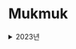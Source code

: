 # Mukmuk

<details>
<summary>2023년</summary>
<details>
<summary>4월</summary>
<details>
<summary>17일</summary>
<div markdown="1">
2023년 4월 17일 [알고리즘 - 수학] : https://velog.io/@rosesua318/23%EB%85%84-4%EC%9B%94-17%EC%9D%BC-%EC%95%8C%EA%B3%A0%EB%A6%AC%EC%A6%98
</div>
</details>

<details>
<summary>18일</summary>
<div markdown="1">
2023년 4월 18일 [알고리즘 - 수학] : https://velog.io/@rosesua318/23%EB%85%84-4%EC%9B%94-18%EC%9D%BC-%EC%95%8C%EA%B3%A0%EB%A6%AC%EC%A6%98-%EC%88%98%ED%95%99
</div>
</details>

<details>
<summary>19일</summary>
<div markdown="1">
2023년 4월 19일 [알고리즘 - 수학] : https://velog.io/@rosesua318/23%EB%85%84-4%EC%9B%94-19%EC%9D%BC-%EC%95%8C%EA%B3%A0%EB%A6%AC%EC%A6%98-%EC%88%98%ED%95%99
</div>
</details>

<details>
<summary>20일</summary>
<div markdown="1">
2023년 4월 20일 [알고리즘 - 수학] : https://velog.io/@rosesua318/23%EB%85%84-4%EC%9B%94-20%EC%9D%BC-%EC%95%8C%EA%B3%A0%EB%A6%AC%EC%A6%98-%EC%88%98%ED%95%99
</div>
</details>

<details>
<summary>21일</summary>
<div markdown="1">
2023년 4월 21일 [알고리즘 - 수학] : https://velog.io/@rosesua318/23%EB%85%84-4%EC%9B%94-21%EC%9D%BC-%EC%95%8C%EA%B3%A0%EB%A6%AC%EC%A6%98-%EC%88%98%ED%95%99
</div>
</details>

<details>
<summary>24일</summary>
<div markdown="1">
2023년 4월 24일 [알고리즘 - 자료구조] : https://velog.io/@rosesua318/23%EB%85%84-4%EC%9B%94-24%EC%9D%BC
</div>
</details>

<details>
<summary>25일</summary>
<div markdown="1">
2023년 4월 25일 [알고리즘 - 자료구조] : https://velog.io/@rosesua318/23%EB%85%84-4%EC%9B%94-24%EC%9D%BC-%EC%95%8C%EA%B3%A0%EB%A6%AC%EC%A6%98-%EC%9E%90%EB%A3%8C%EA%B5%AC%EC%A1%B0
</div>
</details>

<details>
<summary>26일</summary>
<div markdown="1">
2023년 4월 26일 [알고리즘 - 자료구조] : https://velog.io/@rosesua318/23%EB%85%84-4%EC%9B%94-25%EC%9D%BC-%EC%95%8C%EA%B3%A0%EB%A6%AC%EC%A6%98-%EC%9E%90%EB%A3%8C%EA%B5%AC%EC%A1%B0
</div>
</details>

<details>
<summary>27일</summary>
<div markdown="1">
2023년 4월 27일 [알고리즘 - 자료구조] : https://velog.io/@rosesua318/23%EB%85%84-4%EC%9B%94-27%EC%9D%BC-%EC%95%8C%EA%B3%A0%EB%A6%AC%EC%A6%98-%EC%9E%90%EB%A3%8C%EA%B5%AC%EC%A1%B0
</div>
</details>

<details>
<summary>28일</summary>
<div markdown="1">
2023년 4월 28일 [알고리즘 - 자료구조] : https://velog.io/@rosesua318/23%EB%85%84-4%EC%9B%94-28%EC%9D%BC-%EC%95%8C%EA%B3%A0%EB%A6%AC%EC%A6%98-%EC%9E%90%EB%A3%8C%EA%B5%AC%EC%A1%B0
</div>
</details>

<details>
<summary>29일</summary>
<div markdown="1">
2023년 4월 29일 [알고리즘 - 자료구조] : https://velog.io/@rosesua318/23%EB%85%84-4%EC%9B%94-29%EC%9D%BC-%EC%95%8C%EA%B3%A0%EB%A6%AC%EC%A6%98-%EC%9E%90%EB%A3%8C%EA%B5%AC%EC%A1%B0
</details>

<details>
<summary>30일</summary>
<div markdown="1">
2023년 4월 30일 [알고리즘 - 자료구조] : https://velog.io/@rosesua318/23%EB%85%84-4%EC%9B%94-30%EC%9D%BC-%EC%95%8C%EA%B3%A0%EB%A6%AC%EC%A6%98-%EC%9E%90%EB%A3%8C%EA%B5%AC%EC%A1%B0
</details>
</details>

<details>
<summary>5월</summary>
<details>
<summary>1일</summary>
<div markdown="1">
2023년 5월 1일 [알고리즘 - 자료구조] : https://velog.io/@rosesua318/23%EB%85%84-5%EC%9B%94-1%EC%9D%BC
</div>
</details>

<details>
<summary>2일</summary>
<div markdown="1">
2023년 5월 2일 [알고리즘 - 자료구조] : https://velog.io/@rosesua318/23%EB%85%84-5%EC%9B%94-2%EC%9D%BC-%EC%95%8C%EA%B3%A0%EB%A6%AC%EC%A6%98-%EC%9E%90%EB%A3%8C%EA%B5%AC%EC%A1%B0
</div>
</details>

<details>
<summary>3일</summary>
<div markdown="1">
2023년 5월 3일 [알고리즘 - 자료구조] : https://velog.io/@rosesua318/23%EB%85%84-5%EC%9B%94-3%EC%9D%BC-%EC%95%8C%EA%B3%A0%EB%A6%AC%EC%A6%98-%EC%9E%90%EB%A3%8C%EA%B5%AC%EC%A1%B0
</div>
</details>
  
<details>
<summary>4일</summary>
<div markdown="1">
2023년 5월 4일 [알고리즘 - 자료구조] : https://velog.io/@rosesua318/23%EB%85%84-5%EC%9B%94-4%EC%9D%BC-%EC%95%8C%EA%B3%A0%EB%A6%AC%EC%A6%98-%EC%9E%90%EB%A3%8C%EA%B5%AC%EC%A1%B0
</div>
</details>

<details>
<summary>5일</summary>
<div markdown="1">
2023년 5월 5일 [알고리즘 - 자료구조] : https://velog.io/@rosesua318/23%EB%85%84-5%EC%9B%94-5%EC%9D%BC-%EC%95%8C%EA%B3%A0%EB%A6%AC%EC%A6%98-%EC%9E%90%EB%A3%8C%EA%B5%AC%EC%A1%B0
</div>
</details>

<details>
<summary>8일</summary>
<div markdown="1">
2023년 5월 8일 [알고리즘 - DP] : https://velog.io/@rosesua318/23%EB%85%84-5%EC%9B%94-8%EC%9D%BC-%EC%95%8C%EA%B3%A0%EB%A6%AC%EC%A6%98-DP
</div>
</details>

<details>
<summary>9일</summary>
<div markdown="1">
2023년 5월 9일 [알고리즘 - DP] : https://velog.io/@rosesua318/23%EB%85%84-5%EC%9B%94-9%EC%9D%BC-%EC%95%8C%EA%B3%A0%EB%A6%AC%EC%A6%98-DP
</div>
</details>
  
<details>
<summary>10일</summary>
<div markdown="1">
2023년 5월 10일 [알고리즘 - DP] : https://velog.io/@rosesua318/23%EB%85%84-5%EC%9B%94-10%EC%9D%BC-%EC%95%8C%EA%B3%A0%EB%A6%AC%EC%A6%98-DP
</div>
</details>

<details>
<summary>11일</summary>
<div markdown="1">
2023년 5월 11일 [알고리즘 - DP] : https://velog.io/@rosesua318/23%EB%85%84-5%EC%9B%94-11%EC%9D%BC-%EC%95%8C%EA%B3%A0%EB%A6%AC%EC%A6%98-DP
</div>
</details>
  
<details>
<summary>12일</summary>
<div markdown="1">
2023년 5월 12일 [알고리즘 - DP] : https://velog.io/@rosesua318/23%EB%85%84-5%EC%9B%94-12%EC%9D%BC-%EC%95%8C%EA%B3%A0%EB%A6%AC%EC%A6%98-DP
</div>
</details>
  
<details>
<summary>15일</summary>
<div markdown="1">
2023년 5월 15일 [알고리즘 - DP] : https://velog.io/@rosesua318/23%EB%85%84-5%EC%9B%94-15%EC%9D%BC-%EC%95%8C%EA%B3%A0%EB%A6%AC%EC%A6%98-DP
</div>
</details>
  
<details>
<summary>16일</summary>
<div markdown="1">
2023년 5월 16일 [알고리즘 - DP] : https://velog.io/@rosesua318/23%EB%85%84-5%EC%9B%94-16%EC%9D%BC-%EC%95%8C%EA%B3%A0%EB%A6%AC%EC%A6%98-DP
</div>
</details>
  
<details>
<summary>17일</summary>
<div markdown="1">
2023년 5월 17일 [알고리즘 - DP] : https://velog.io/@rosesua318/23%EB%85%84-5%EC%9B%94-17%EC%9D%BC-%EC%95%8C%EA%B3%A0%EB%A6%AC%EC%A6%98-DP
</div>
</details>
  
<details>
<summary>18일</summary>
<div markdown="1">
2023년 5월 18일 [알고리즘 - DP] : https://velog.io/@rosesua318/23%EB%85%84-5%EC%9B%94-18%EC%9D%BC-%EC%95%8C%EA%B3%A0%EB%A6%AC%EC%A6%98-DP
</div>
</details>
  
<details>
<summary>19일</summary>
<div markdown="1">
2023년 5월 19일 [알고리즘 - DP] : https://velog.io/@rosesua318/23%EB%85%84-5%EC%9B%94-19%EC%9D%BC-%EC%95%8C%EA%B3%A0%EB%A6%AC%EC%A6%98-DP
</div>
</details>
  
<details>
<summary>22일</summary>
<div markdown="1">
2023년 5월 22일 [알고리즘 - 완탐] : https://velog.io/@rosesua318/23%EB%85%84-5%EC%9B%94-22%EC%9D%BC-%EC%95%8C%EA%B3%A0%EB%A6%AC%EC%A6%98-%EC%99%84%ED%83%90
</div>
</details>
  
<details>
<summary>23일</summary>
<div markdown="1">
2023년 5월 23일 [알고리즘 - 완탐] : https://velog.io/@rosesua318/23%EB%85%84-5%EC%9B%94-23%EC%9D%BC-%EC%95%8C%EA%B3%A0%EB%A6%AC%EC%A6%98-%EC%99%84%ED%83%90 
</div>
</details>
  
<details>
<summary>24일</summary>
<div markdown="1">
2023년 5월 24일 [알고리즘 - 완탐] : https://velog.io/@rosesua318/23%EB%85%84-5%EC%9B%94-24%EC%9D%BC-%EC%95%8C%EA%B3%A0%EB%A6%AC%EC%A6%98-%EC%99%84%ED%83%90 
</div>
</details>
  
<details>
<summary>26일</summary>
<div markdown="1">
2023년 5월 26일 [알고리즘 - 완탐] : https://velog.io/@rosesua318/23%EB%85%84-5%EC%9B%94-26%EC%9D%BC-%EC%95%8C%EA%B3%A0%EB%A6%AC%EC%A6%98-%EC%99%84%ED%83%90
</div>
</details>
  
<details>
<summary>27일</summary>
<div markdown="1">
2023년 5월 27일 (1) [알고리즘 - 완탐] : https://velog.io/@rosesua318/23%EB%85%84-5%EC%9B%94-27%EC%9D%BC-1-%EC%95%8C%EA%B3%A0%EB%A6%AC%EC%A6%98-%EC%99%84%ED%83%90
</div>
<div markdown="1">
2023년 5월 27일 (2) [알고리즘 - 완탐] : https://velog.io/@rosesua318/23%EB%85%84-5%EC%9B%94-27%EC%9D%BC-2-%EC%95%8C%EA%B3%A0%EB%A6%AC%EC%A6%98-%EC%99%84%ED%83%90
</div>
</details>
  
<details>
<summary>28일</summary>
<div markdown="1">
2023년 5월 28일 (1) [알고리즘 - 완탐] : https://velog.io/@rosesua318/23%EB%85%84-5%EC%9B%94-28%EC%9D%BC-1-%EC%95%8C%EA%B3%A0%EB%A6%AC%EC%A6%98-%EC%99%84%ED%83%90
</div>
<div markdown="1">
2023년 5월 28일 (2) [알고리즘 - 완탐] : https://velog.io/@rosesua318/23%EB%85%84-5%EC%9B%94-28%EC%9D%BC-2-%EC%95%8C%EA%B3%A0%EB%A6%AC%EC%A6%98-%EC%99%84%ED%83%90
</div>
</details>

</details>

</details>

